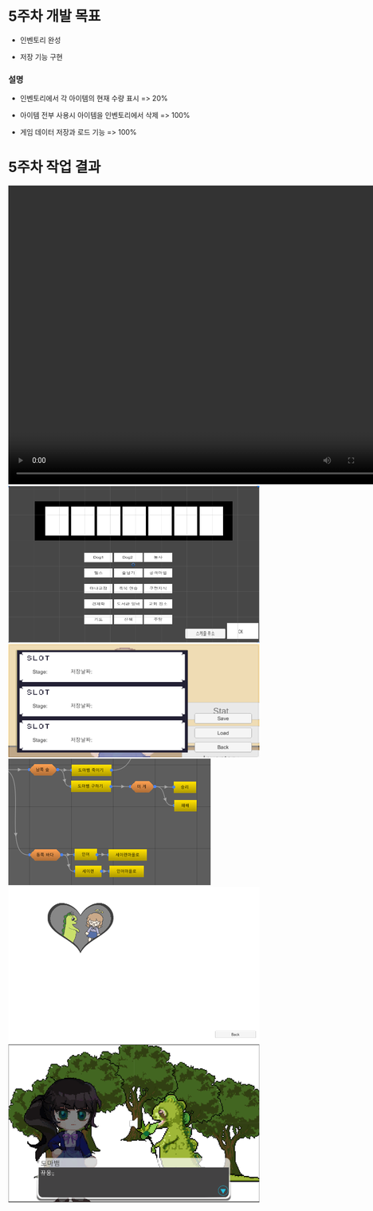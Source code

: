 # 5주차 개발 목표

* 인벤토리 완성

* 저장 기능 구현

### 설명

* 인벤토리에서 각 아이템의 현재 수량 표시 => 20%

* 아이템 전부 사용시 아이템을 인벤토리에서 삭제 => 100%

* 게임 데이터 저장과 로드 기능 => 100%


# 5주차 작업 결과

<video controls width="760" height="600">
  <source src="./img/Regina_5주차_작업결과.mp4" type="video/mp4">
  Sorry, your browser doesn't support embedded videos.
</video>

<img src ="./img/5WScheduleScene.png">
<img src ="./img/5WSaveslots.png">
<img src ="./img/5WStory.png">
<img src ="./img/5WEnding.png">
<img src ="./img/5WResult.png">
